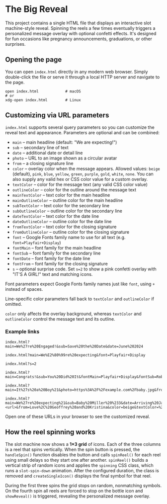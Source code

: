 # The Big Reveal

This project contains a single HTML file that displays an interactive slot machine-style reveal. Spinning the reels a few times eventually triggers a personalized message overlay with optional confetti effects. It's designed for fun occasions like pregnancy announcements, graduations, or other surprises.

## Opening the page

You can open `index.html` directly in any modern web browser. Simply double-click the file or serve it through a local HTTP server and navigate to the page.

```
open index.html            # macOS
# or
xdg-open index.html        # Linux
```

## Customizing via URL parameters

`index.html` supports several query parameters so you can customize the reveal text and appearance. Parameters are optional and can be combined:

- `main` – main headline (default: "We are expecting!")
- `sub` – secondary line of text
- `date` – additional date or detail line
- `photo` – URL to an image shown as a circular avatar
- `from` – a closing signature line
- `color` – overlay color when the message appears. Allowed values: `beige` (default), `pink`, `blue`, `yellow`, `green`, `purple`, `gold`, `white`, `none`. You can also supply any valid hex or CSS color value for a custom overlay.
- `textColor` – color for the message text (any valid CSS color value)
- `outlineColor` – color for the outline around the message text
- `mainTextColor` – text color for the main headline
- `mainOutlineColor` – outline color for the main headline
- `subTextColor` – text color for the secondary line
- `subOutlineColor` – outline color for the secondary line
- `dateTextColor` – text color for the date line
- `dateOutlineColor` – outline color for the date line
- `fromTextColor` – text color for the closing signature
- `fromOutlineColor` – outline color for the closing signature
- `font` – Google Fonts family name to use for all text (e.g. `font=Playfair+Display`)
- `fontMain` – font family for the main headline
- `fontSub` – font family for the secondary line
- `fontDate` – font family for the date line
- `fontFrom` – font family for the closing signature
- `s` – optional surprise code. Set `s=2` to show a pink confetti overlay with "IT'S A GIRL!" text and matching icons.

Font parameters expect Google Fonts family names just like `font`, using `+` instead of spaces.

Line-specific color parameters fall back to `textColor` and `outlineColor` if omitted.

`color` only affects the overlay background, whereas `textColor` and `outlineColor` control the message text and its outline.

### Example links

```
index.html?main=We%27re%20Engaged!&sub=Save%20the%20Date&date=June%202024
```

```
index.html?main=We%E2%80%99re%20expecting&font=Playfair+Display
```

```
index.html?s=2
```

```
index.html?main=Congrats!&sub=You%20Did%20It&fontMain=Playfair+Display&fontSub=Roboto+Slab
```

```
index.html?main=It%27s%20a%20Boy%21&photo=https%3A%2F%2Fexample.com%2Fbaby.jpg&from=Love%2C%20Alice%20and%20Bob&color=coral
```

```
index.html?main=We%27re%20expecting%21&sub=Baby%20Miller%20%233&date=Arriving%20January%202026&photo=<url>&from=Love%2C%20Geoffrey%20and%20Kristina&color=beige&textColor=%23000000&outlineColor=%23888888
```

Open one of these URLs in your browser to see the customized reveal.

## How the reel spinning works

The slot machine now shows a **1×3 grid** of icons. Each of the three columns is
a reel that spins vertically. When the spin button is pressed, the
`handleSpin()` function disables the button and calls `spinReel()` for each reel
using small delays so they start one after another. `spinReel()` builds a
vertical strip of random icons and applies the `spinning` CSS class, which runs
a `slot-spin-down` animation. After the configured duration, the class is
removed and `createSingleIcon()` displays the final symbol for that reel.

During the first three spins the grid stops on random, nonmatching symbols. On
the fourth spin all reels are forced to stop on the bottle icon and
`showReveal()` is triggered, revealing the personalized message overlay.
